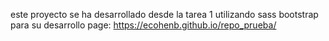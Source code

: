 este proyecto se ha desarrollado desde la tarea 1 utilizando sass bootstrap para su desarrollo
page: https://ecohenb.github.io/repo_prueba/
